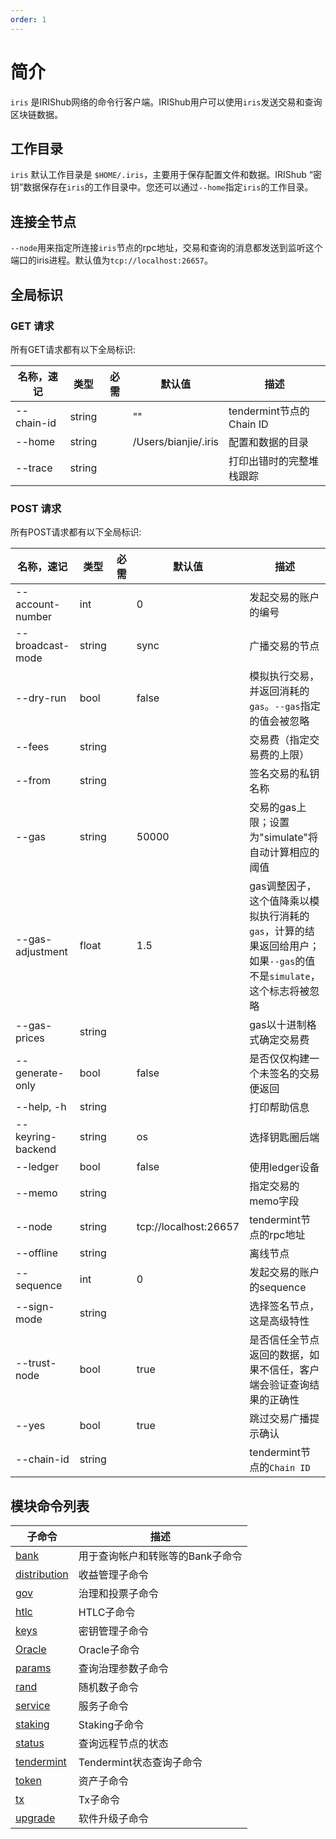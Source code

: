 ```yaml
---
order: 1
---
```


# 简介

`iris` 是IRIShub网络的命令行客户端。IRIShub用户可以使用`iris`发送交易和查询区块链数据。

## 工作目录

`iris` 默认工作目录是 `$HOME/.iris`，主要用于保存配置文件和数据。IRIShub “密钥”数据保存在`iris`的工作目录中。您还可以通过`--home`指定`iris`的工作目录。

## 连接全节点

`--node`用来指定所连接`iris`节点的rpc地址，交易和查询的消息都发送到监听这个端口的iris进程。默认值为`tcp://localhost:26657`。


## 全局标识

### GET 请求

所有GET请求都有以下全局标识:

| 名称，速记   | 类型   | 必需 | 默认值                | 描述                                                               |
| ------------ | ------ | ---- | --------------------- | ------------------------------------------------------------------ |
| --chain-id   | string |      | ""                    | tendermint节点的Chain ID                                           |
| --home       | string |      | /Users/bianjie/.iris  | 配置和数据的目录                                 |
| --trace      | string |      |                       | 打印出错时的完整堆栈跟踪                          |         

### POST 请求

所有POST请求都有以下全局标识:

| 名称，速记       | 类型   | 必需  | 默认值                | 描述                                                                                                                |
| ---------------- | ------ | ----- | --------------------- | ------------------------------------------------------------------------------------------------------------------- |
| --account-number | int    |          | 0                     | 发起交易的账户的编号                                                                                   |
| --broadcast-mode | string |          | sync                  | 广播交易的节点                                                                |
| --dry-run        | bool   |          | false                 | 模拟执行交易，并返回消耗的`gas`。`--gas`指定的值会被忽略                         |
| --fees           | string |          |                       | 交易费（指定交易费的上限）                                                                             |
| --from           | string |          |                       | 签名交易的私钥名称                                                                         |
| --gas            | string |          | 50000                 | 交易的gas上限；设置为"simulate"将自动计算相应的阈值                    |
| --gas-adjustment | float  |          | 1.5                   | gas调整因子，这个值降乘以模拟执行消耗的`gas`，计算的结果返回给用户；如果`--gas`的值不是`simulate`，这个标志将被忽略 |
| --gas-prices     | string |          |                       | gas以十进制格式确定交易费                                                  |
| --generate-only  | bool   |          | false                 | 是否仅仅构建一个未签名的交易便返回                                                           |
| --help, -h       | string |          |                       | 打印帮助信息                                                                                             |
| --keyring-backend| string |          | os                    | 选择钥匙圈后端                                                                                      |
| --ledger         | bool   |          | false                 | 使用ledger设备                                                                                  |
| --memo           | string |          |                       | 指定交易的memo字段                                                                            |
| --node           | string |          | tcp://localhost:26657 | tendermint节点的rpc地址                                                     |
| --offline        | string |          |                       | 离线节点                                                         |
| --sequence       | int    |          | 0                     | 发起交易的账户的sequence                                                                                 |
| --sign-mode      | string |          |                       | 选择签名节点，这是高级特性                                             |
| --trust-node     | bool   |          | true                  | 是否信任全节点返回的数据，如果不信任，客户端会验证查询结果的正确性                                                                              |
| --yes            | bool   |          | true                  | 跳过交易广播提示确认                                                                  |
| --chain-id       | string |          |                       | tendermint节点的`Chain ID`                                                                        |

## 模块命令列表

| **子命令**                        | **描述**                         |
| --------------------------------- | -------------------------------- |
| [bank](./bank.md)                 | 用于查询帐户和转账等的Bank子命令|
| [distribution](./distribution.md) | 收益管理子命令              |
| [gov](./gov.md)                   | 治理和投票子命令                            |
| [htlc](./htlc.md)                 | HTLC子命令                            |    
| [keys](./keys.md)                 | 密钥管理子命令 |
| [Oracle](./oracle.md)             | Oracle子命令                               |
| [params](./params.md)             | 查询治理参数子命令                                  |
| [rand](./rand.md)                 | 随机数子命令                                    |
| [service](./service.md)           | 服务子命令                                          |
| [staking](./staking.md)           | Staking子命令            |
| [status](./status.md)             | 查询远程节点的状态                                 |
| [tendermint](./tendermint.md)     | Tendermint状态查询子命令                        |
| [token](./token.md)               | 资产子命令                                            |
| [tx](./tx.md)                     | Tx子命令                                               |
| [upgrade](./upgrade.md)           | 软件升级子命令                                 |
